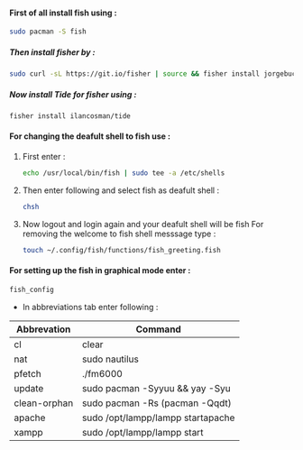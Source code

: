 #### First of all install fish using :

```sh
sudo pacman -S fish
```

##### Then install fisher by :

```sh
sudo curl -sL https://git.io/fisher | source && fisher install jorgebucaran/fisher
```

##### Now install Tide for fisher using :

```sh
fisher install ilancosman/tide
```

#### For changing the deafult shell to fish use :

1. First enter :
   
   ```sh
   echo /usr/local/bin/fish | sudo tee -a /etc/shells  
   ```

2. Then enter following and select fish as deafult shell :
   
   ```sh
   chsh
   ```

3. Now logout and login again and your deafult shell will be fish
   For removing the welcome to fish shell messsage type :
   
   ```sh
   touch ~/.config/fish/functions/fish_greeting.fish   
   ```

#### For setting up the fish in graphical mode enter :

```sh
fish_config
```

- In abbreviations tab enter following :

| Abbrevation  | Command                           |
| ------------ | --------------------------------- |
| cl           | clear                             |
| nat          | sudo nautilus                     |
| pfetch       | ./fm6000                          |
| update       | sudo pacman -Syyuu && yay -Syu    |
| clean-orphan | sudo pacman -Rs (pacman -Qqdt)    |
| apache       | sudo /opt/lampp/lampp startapache |
| xampp        | sudo /opt/lampp/lampp start       |
